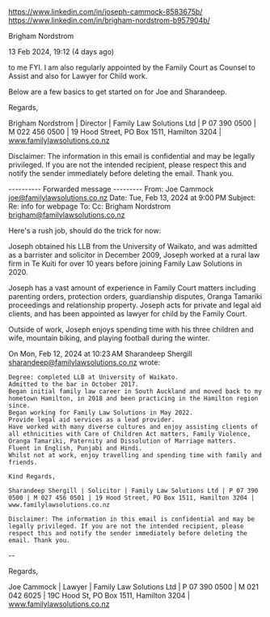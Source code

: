 https://www.linkedin.com/in/joseph-cammock-8583675b/
https://www.linkedin.com/in/brigham-nordstrom-b957904b/

Brigham Nordstrom
	
13 Feb 2024, 19:12 (4 days ago)
	
to me
FYI. I am also regularly appointed by the Family Court as Counsel to Assist and also for Lawyer for Child work. 

Below are a few basics to get started on for Joe and Sharandeep.  


Regards,

Brigham Nordstrom  |  Director  |  Family Law Solutions Ltd  |  P 07 390 0500  |  M 022 456 0500  |  19 Hood Street, PO Box 1511, Hamilton 3204  | www.familylawsolutions.co.nz  

Disclaimer: The information in this email is confidential and may be legally privileged. If you are not the intended recipient, please respect this and notify the sender immediately before deleting the email. Thank you.  




---------- Forwarded message ---------
From: Joe Cammock <joe@familylawsolutions.co.nz>
Date: Tue, Feb 13, 2024 at 9:00 PM
Subject: Re: info for webpage
To:
Cc: Brigham Nordstrom <brigham@familylawsolutions.co.nz>


Here's a rush job, should do the trick for now:

Joseph obtained his LLB from the University of Waikato, and was admitted as a barrister and solicitor in December 2009, Joseph worked at a rural law firm in Te Kuiti for over 10 years before joining Family Law Solutions in 2020.

Joseph has a vast amount of experience in Family Court matters including parenting orders, protection orders, guardianship disputes, Oranga Tamariki proceedings and relationship property. Joseph acts for private and legal aid clients, and has been appointed as lawyer for child by the Family Court.

 

Outside of work, Joseph enjoys spending time with his three children and wife, mountain biking, and playing football during the winter.

On Mon, Feb 12, 2024 at 10:23 AM Sharandeep Shergill <sharandeep@familylawsolutions.co.nz> wrote:

    Degree: completed LLB at University of Waikato.
    Admitted to the bar in October 2017.
    Began initial family law career in South Auckland and moved back to my hometown Hamilton, in 2018 and been practicing in the Hamilton region since. 
    Began working for Family Law Solutions in May 2022. 
    Provide legal aid services as a lead provider.
    Have worked with many diverse cultures and enjoy assisting clients of all ethnicities with Care of Children Act matters, Family Violence, Oranga Tamariki, Paternity and Dissolution of Marriage matters. 
    Fluent in English, Punjabi and Hindi.
    Whilst not at work, enjoy travelling and spending time with family and friends. 

    Kind Regards,

    Sharandeep Shergill | Solicitor | Family Law Solutions Ltd | P 07 390 0500 | M 027 456 0501 | 19 Hood Street, PO Box 1511, Hamilton 3204 | www.familylawsolutions.co.nz 

    Disclaimer: The information in this email is confidential and may be legally privileged. If you are not the intended recipient, please respect this and notify the sender immediately before deleting the email. Thank you. 



-- 

Regards,

Joe Cammock  |  Lawyer  |  Family Law Solutions Ltd  |  P 07 390 0500  |  M 021 042 6025  |  19C Hood St, PO Box 1511, Hamilton 3204  | www.familylawsolutions.co.nz  